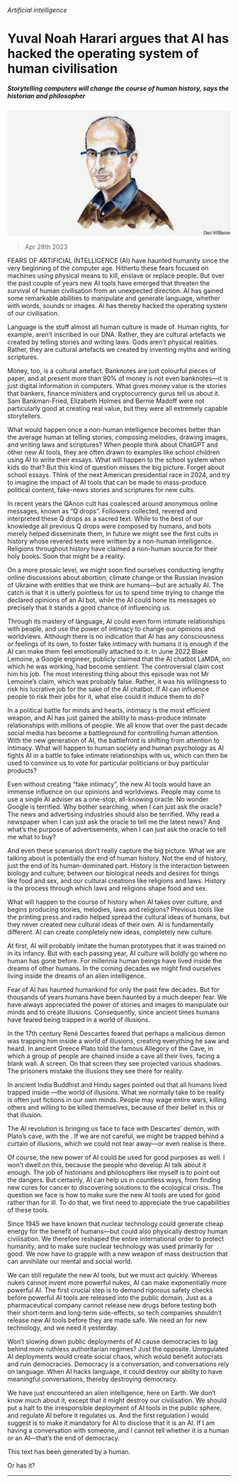 ###### Artificial intelligence

# Yuval Noah Harari argues that AI has hacked the operating system of human civilisation 

##### Storytelling computers will change the course of human history, says the historian and philosopher 

![image](images/20220209_BID001.jpg) 

> Apr 28th 2023 

FEARS OF ARTIFICIAL INTELLIGENCE (AI) have haunted humanity since the very beginning of the computer age. Hitherto these fears focused on machines using physical means to kill, enslave or replace people. But over the past couple of years new AI tools have emerged that threaten the survival of human civilisation from an unexpected direction. AI has gained some remarkable abilities to manipulate and generate language, whether with words, sounds or images. AI has thereby hacked the operating system of our civilisation.

Language is the stuff almost all human culture is made of. Human rights, for example, aren’t inscribed in our DNA. Rather, they are cultural artefacts we created by telling stories and writing laws. Gods aren’t physical realities. Rather, they are cultural artefacts we created by inventing myths and writing scriptures. 

Money, too, is a cultural artefact. Banknotes are just colourful pieces of paper, and at present more than 90% of money is not even banknotes—it is just digital information in computers. What gives money value is the stories that bankers, finance ministers and cryptocurrency gurus tell us about it. Sam Bankman-Fried, Elizabeth Holmes and Bernie Madoff were not particularly good at creating real value, but they were all extremely capable storytellers.

What would happen once a non-human intelligence becomes better than the average human at telling stories, composing melodies, drawing images, and writing laws and scriptures? When people think about ChatGPT and other new AI tools, they are often drawn to examples like school children using AI to write their essays. What will happen to the school system when kids do that? But this kind of question misses the big picture. Forget about school essays. Think of the next American presidential race in 2024, and try to imagine the impact of AI tools that can be made to mass-produce political content, fake-news stories and scriptures for new cults.

In recent years the QAnon cult has coalesced around anonymous online messages, known as “Q drops”. Followers collected, revered and interpreted these Q drops as a sacred text. While to the best of our knowledge all previous Q drops were composed by humans, and bots merely helped disseminate them, in future we might see the first cults in history whose revered texts were written by a non-human intelligence. Religions throughout history have claimed a non-human source for their holy books. Soon that might be a reality. 

On a more prosaic level, we might soon find ourselves conducting lengthy online discussions about abortion, climate change or the Russian invasion of Ukraine with entities that we think are humans—but are actually AI. The catch is that it is utterly pointless for us to spend time trying to change the declared opinions of an AI bot, while the AI could hone its messages so precisely that it stands a good chance of influencing us. 


Through its mastery of language, AI could even form intimate relationships with people, and use the power of intimacy to change our opinions and worldviews. Although there is no indication that AI has any consciousness or feelings of its own, to foster fake intimacy with humans it is enough if the AI can make them feel emotionally attached to it. In June 2022 Blake Lemoine, a Google engineer, publicly claimed that the AI chatbot LaMDA, on which he was working, had become sentient. The controversial claim cost him his job. The most interesting thing about this episode was not Mr Lemoine’s claim, which was probably false. Rather, it was his willingness to risk his lucrative job for the sake of the AI chatbot. If AI can influence people to risk their jobs for it, what else could it induce them to do?

In a political battle for minds and hearts, intimacy is the most efficient weapon, and AI has just gained the ability to mass-produce intimate relationships with millions of people. We all know that over the past decade social media has become a battleground for controlling human attention. With the new generation of AI, the battlefront is shifting from attention to intimacy. What will happen to human society and human psychology as AI fights AI in a battle to fake intimate relationships with us, which can then be used to convince us to vote for particular politicians or buy particular products?

Even without creating “fake intimacy”, the new AI tools would have an immense influence on our opinions and worldviews. People may come to use a single AI adviser as a one-stop, all-knowing oracle. No wonder Google is terrified. Why bother searching, when I can just ask the oracle? The news and advertising industries should also be terrified. Why read a newspaper when I can just ask the oracle to tell me the latest news? And what’s the purpose of advertisements, when I can just ask the oracle to tell me what to buy?

And even these scenarios don’t really capture the big picture. What we are talking about is potentially the end of human history. Not the end of history, just the end of its human-dominated part. History is the interaction between biology and culture; between our biological needs and desires for things like food and sex, and our cultural creations like religions and laws. History is the process through which laws and religions shape food and sex.

What will happen to the course of history when AI takes over culture, and begins producing stories, melodies, laws and religions? Previous tools like the printing press and radio helped spread the cultural ideas of humans, but they never created new cultural ideas of their own. AI is fundamentally different. AI can create completely new ideas, completely new culture.

At first, AI will probably imitate the human prototypes that it was trained on in its infancy. But with each passing year, AI culture will boldly go where no human has gone before. For millennia human beings have lived inside the dreams of other humans. In the coming decades we might find ourselves living inside the dreams of an alien intelligence.

Fear of AI has haunted humankind for only the past few decades. But for thousands of years humans have been haunted by a much deeper fear. We have always appreciated the power of stories and images to manipulate our minds and to create illusions. Consequently, since ancient times humans have feared being trapped in a world of illusions.

In the 17th century René Descartes feared that perhaps a malicious demon was trapping him inside a world of illusions, creating everything he saw and heard. In ancient Greece Plato told the famous Allegory of the Cave, in which a group of people are chained inside a cave all their lives, facing a blank wall. A screen. On that screen they see projected various shadows. The prisoners mistake the illusions they see there for reality.

In ancient India Buddhist and Hindu sages pointed out that all humans lived trapped inside —the world of illusions. What we normally take to be reality is often just fictions in our own minds. People may wage entire wars, killing others and willing to be killed themselves, because of their belief in this or that illusion.

The AI revolution is bringing us face to face with Descartes’ demon, with Plato’s cave, with the . If we are not careful, we might be trapped behind a curtain of illusions, which we could not tear away—or even realise is there.

Of course, the new power of AI could be used for good purposes as well. I won’t dwell on this, because the people who develop AI talk about it enough. The job of historians and philosophers like myself is to point out the dangers. But certainly, AI can help us in countless ways, from finding new cures for cancer to discovering solutions to the ecological crisis. The question we face is how to make sure the new AI tools are used for good rather than for ill. To do that, we first need to appreciate the true capabilities of these tools. 

Since 1945 we have known that nuclear technology could generate cheap energy for the benefit of humans—but could also physically destroy human civilisation. We therefore reshaped the entire international order to protect humanity, and to make sure nuclear technology was used primarily for good. We now have to grapple with a new weapon of mass destruction that can annihilate our mental and social world.

We can still regulate the new AI tools, but we must act quickly. Whereas nukes cannot invent more powerful nukes, AI can make exponentially more powerful AI. The first crucial step is to demand rigorous safety checks before powerful AI tools are released into the public domain. Just as a pharmaceutical company cannot release new drugs before testing both their short-term and long-term side-effects, so tech companies shouldn’t release new AI tools before they are made safe. We need an  for new technology, and we need it yesterday.

Won’t slowing down public deployments of AI cause democracies to lag behind more ruthless authoritarian regimes? Just the opposite. Unregulated AI deployments would create social chaos, which would benefit autocrats and ruin democracies. Democracy is a conversation, and conversations rely on language. When AI hacks language, it could destroy our ability to have meaningful conversations, thereby destroying democracy.

We have just encountered an alien intelligence, here on Earth. We don’t know much about it, except that it might destroy our civilisation. We should put a halt to the irresponsible deployment of AI tools in the public sphere, and regulate AI before it regulates us. And the first regulation I would suggest is to make it mandatory for AI to disclose that it is an AI. If I am having a conversation with someone, and I cannot tell whether it is a human or an AI—that’s the end of democracy.

This text has been generated by a human.

Or has it?

_______________


